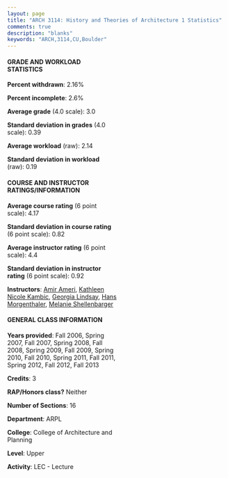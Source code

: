 ```yaml
---
layout: page
title: "ARCH 3114: History and Theories of Architecture 1 Statistics"
comments: true
description: "blanks"
keywords: "ARCH,3114,CU,Boulder"
---
```

<head>
<script src="https://ajax.googleapis.com/ajax/libs/jquery/2.1.3/jquery.min.js"></script>
<script src="https://dl.dropboxusercontent.com/s/pc42nxpaw1ea4o9/highcharts.js?dl=0"></script>
<!-- <script src="../assets/js/highcharts.js"></script> -->
<style type="text/css">@font-face {
	font-family: "Bebas Neue";
	src: url(https://www.filehosting.org/file/details/544349/BebasNeue Regular.otf) format("opentype");
	}
	h1.Bebas { 
		font-family: "Bebas Neue", Verdana, Tahoma;
	}
</style>
</head>
<body>
	<div id="container" style="float: right; width: 45%; height: 88%; margin-left: 2.5%; margin-right: 2.5%;"></div>
	<script language="JavaScript">
		$(document).ready(function() {
		var chart = {type: 'column'};
		var title = {text: 'Grade Distribution'};
		var xAxis = {categories: ['A','B','C','D','F'],crosshair: true};
		var yAxis = {min: 0,title: {text: 'Percentage'}};
		var tooltip = {headerFormat: '<center><b><span style="font-size:20px">{point.key}</span></b></center>',
		               pointFormat: '<td style="padding:0"><b>{point.y:.1f}%</b></td>',
		               footerFormat: '</table>',shared: true,useHTML: true};
		var plotOptions = {column: {pointPadding: 0.0,borderWidth: 0}};  
		var credits = {enabled: false};var series= [{name: 'Percent',data: [35.46,39.17,18.86,3.98,2.39,]}];
		var json = {};
		json.chart = chart;
		json.title = title;
		json.tooltip = tooltip;
		json.xAxis = xAxis;
		json.yAxis = yAxis;  
		json.series = series;
		json.plotOptions = plotOptions;  
		json.credits = credits;
		$('#container').highcharts(json);
	});
	</script>
</body>
			   
#### GRADE AND WORKLOAD STATISTICS

**Percent withdrawn**: 2.16%

**Percent incomplete**: 2.6%

**Average grade** (4.0 scale): 3.0

**Standard deviation in grades** (4.0 scale): 0.39

**Average workload** (raw): 2.14

**Standard deviation in workload** (raw): 0.19

#### COURSE AND INSTRUCTOR RATINGS/INFORMATION

**Average course rating** (6 point scale): 4.17

**Standard deviation in course rating** (6 point scale): 0.82

**Average instructor rating** (6 point scale): 4.4

**Standard deviation in instructor rating** (6 point scale): 0.92

**Instructors**: <a href='../../instructors/Amir_Ameri'>Amir Ameri</a>, <a href='../../instructors/Kathleen_Nicole_Kambic'>Kathleen Nicole Kambic</a>, <a href='../../instructors/Georgia_Lindsay'>Georgia Lindsay</a>, <a href='../../instructors/Hans_Morgenthaler'>Hans Morgenthaler</a>, <a href='../../instructors/Melanie_Shellenbarger'>Melanie Shellenbarger</a>

#### GENERAL CLASS INFORMATION

**Years provided**: Fall 2006, Spring 2007, Fall 2007, Spring 2008, Fall 2008, Spring 2009, Fall 2009, Spring 2010, Fall 2010, Spring 2011, Fall 2011, Spring 2012, Fall 2012, Fall 2013

**Credits**: 3

**RAP/Honors class?** Neither

**Number of Sections**: 16

**Department**: ARPL

**College**: College of Architecture and Planning

**Level**: Upper

**Activity**: LEC - Lecture
